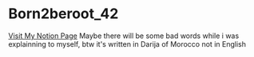 # Born2beroot_42

[Visit My Notion Page](https://www.notion.so/born2beroot-push-0606980b3e6b4cb3be4ffc6d4daf9ce9) Maybe there will be some bad words while i was explainning to myself, btw it's written in Darija of Morocco not in English
